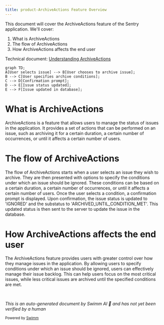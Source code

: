 ```yaml
---
title: product-ArchiveActions Feature Overview
---
```

This document will cover the ArchiveActions feature of the Sentry application. We'll cover:

1. What is ArchiveActions
2. The flow of ArchiveActions
3. How ArchiveActions affects the end user

Technical document: <SwmLink doc-title="Understanding ArchiveActions">[Understanding ArchiveActions](/.swm/understanding-archiveactions.rhib76zt.sw.md)</SwmLink>

```mermaid
graph TD;
A[User selects issue] --> B[User chooses to archive issue];
B --> C[User specifies archive conditions];
C --> D[Confirmation prompt];
D --> E[Issue status updated];
E --> F[Issue updated in database];
```

# What is ArchiveActions

ArchiveActions is a feature that allows users to manage the status of issues in the application. It provides a set of actions that can be performed on an issue, such as archiving it for a certain duration, a certain number of occurrences, or until it affects a certain number of users.

# The flow of ArchiveActions

The flow of ArchiveActions starts when a user selects an issue they wish to archive. They are then presented with options to specify the conditions under which an issue should be ignored. These conditions can be based on a certain duration, a certain number of occurrences, or until it affects a certain number of users. Once the user selects a condition, a confirmation prompt is displayed. Upon confirmation, the issue status is updated to 'IGNORED' and the substatus to 'ARCHIVED_UNTIL_CONDITION_MET'. This updated status is then sent to the server to update the issue in the database.

# How ArchiveActions affects the end user

The ArchiveActions feature provides users with greater control over how they manage issues in the application. By allowing users to specify conditions under which an issue should be ignored, users can effectively manage their issue backlog. This can help users focus on the most critical issues, while less critical issues are archived until the specified conditions are met.

&nbsp;

*This is an auto-generated document by Swimm AI 🌊 and has not yet been verified by a human*

<SwmMeta version="3.0.0" repo-id="Z2l0aHViJTNBJTNBc2VudHJ5LWRlbW8lM0ElM0FTd2ltbS1EZW1v" repo-name="sentry-demo" doc-type="product-flows"><sup>Powered by [Swimm](/)</sup></SwmMeta>
